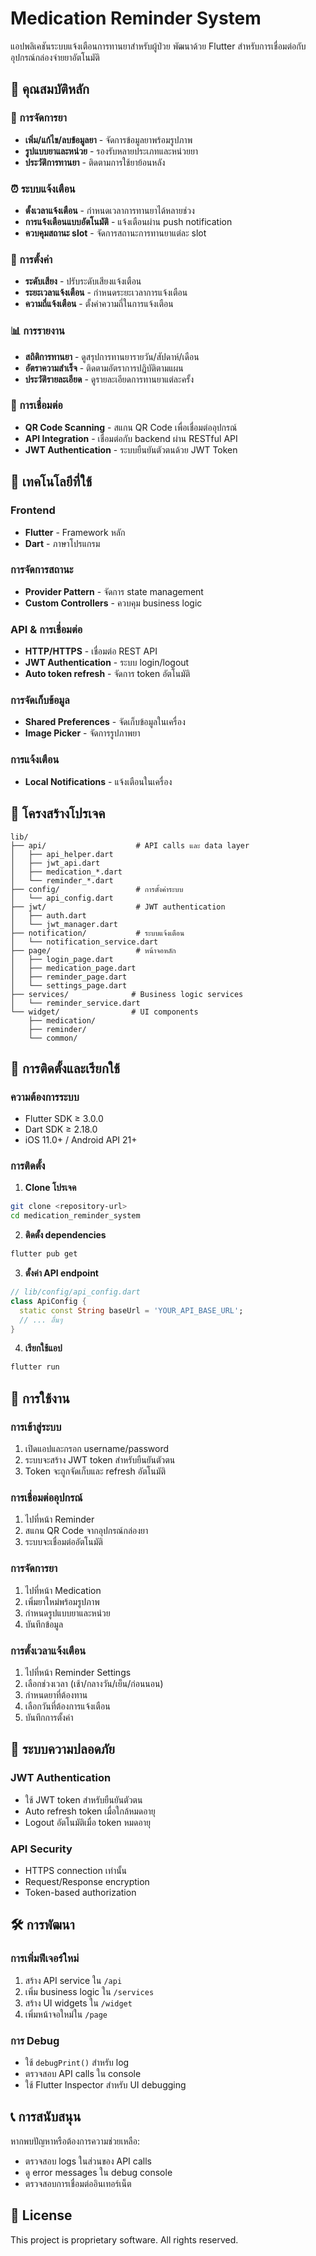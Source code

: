 # Medication Reminder System

แอปพลิเคชันระบบแจ้งเตือนการทานยาสำหรับผู้ป่วย พัฒนาด้วย Flutter สำหรับการเชื่อมต่อกับอุปกรณ์กล่องจ่ายยาอัตโนมัติ

## 🌟 คุณสมบัติหลัก

### 📱 การจัดการยา
- **เพิ่ม/แก้ไข/ลบข้อมูลยา** - จัดการข้อมูลยาพร้อมรูปภาพ
- **รูปแบบยาและหน่วย** - รองรับหลายประเภทและหน่วยยา
- **ประวัติการทานยา** - ติดตามการใช้ยาย้อนหลัง

### ⏰ ระบบแจ้งเตือน
- **ตั้งเวลาแจ้งเตือน** - กำหนดเวลาการทานยาได้หลายช่วง
- **การแจ้งเตือนแบบอัตโนมัติ** - แจ้งเตือนผ่าน push notification
- **ควบคุมสถานะ slot** - จัดการสถานะการทานยาแต่ละ slot

### 🔧 การตั้งค่า
- **ระดับเสียง** - ปรับระดับเสียงแจ้งเตือน
- **ระยะเวลาแจ้งเตือน** - กำหนดระยะเวลาการแจ้งเตือน
- **ความถี่แจ้งเตือน** - ตั้งค่าความถี่ในการแจ้งเตือน

### 📊 การรายงาน
- **สถิติการทานยา** - ดูสรุปการทานยารายวัน/สัปดาห์/เดือน
- **อัตราความสำเร็จ** - ติดตามอัตราการปฏิบัติตามแผน
- **ประวัติรายละเอียด** - ดูรายละเอียดการทานยาแต่ละครั้ง

### 📱 การเชื่อมต่อ
- **QR Code Scanning** - สแกน QR Code เพื่อเชื่อมต่ออุปกรณ์
- **API Integration** - เชื่อมต่อกับ backend ผ่าน RESTful API
- **JWT Authentication** - ระบบยืนยันตัวตนด้วย JWT Token

## 🚀 เทคโนโลยีที่ใช้

### Frontend
- **Flutter** - Framework หลัก
- **Dart** - ภาษาโปรแกรม

### การจัดการสถานะ
- **Provider Pattern** - จัดการ state management
- **Custom Controllers** - ควบคุม business logic

### API & การเชื่อมต่อ
- **HTTP/HTTPS** - เชื่อมต่อ REST API
- **JWT Authentication** - ระบบ login/logout
- **Auto token refresh** - จัดการ token อัตโนมัติ

### การจัดเก็บข้อมูล
- **Shared Preferences** - จัดเก็บข้อมูลในเครื่อง
- **Image Picker** - จัดการรูปภาพยา

### การแจ้งเตือน
- **Local Notifications** - แจ้งเตือนในเครื่อง


## 📁 โครงสร้างโปรเจค

```
lib/
├── api/                    # API calls และ data layer
│   ├── api_helper.dart
│   ├── jwt_api.dart
│   ├── medication_*.dart
│   └── reminder_*.dart
├── config/                 # การตั้งค่าระบบ
│   └── api_config.dart
├── jwt/                    # JWT authentication
│   ├── auth.dart
│   └── jwt_manager.dart
├── notification/           # ระบบแจ้งเตือน
│   └── notification_service.dart
├── page/                   # หน้าจอหลัก
│   ├── login_page.dart
│   ├── medication_page.dart
│   ├── reminder_page.dart
│   └── settings_page.dart
├── services/              # Business logic services
│   └── reminder_service.dart
└── widget/                # UI components
    ├── medication/
    ├── reminder/
    └── common/
```

## 🔧 การติดตั้งและเรียกใช้

### ความต้องการระบบ
- Flutter SDK ≥ 3.0.0
- Dart SDK ≥ 2.18.0
- iOS 11.0+ / Android API 21+

### การติดตั้ง

1. **Clone โปรเจค**
```bash
git clone <repository-url>
cd medication_reminder_system
```

2. **ติดตั้ง dependencies**
```bash
flutter pub get
```

3. **ตั้งค่า API endpoint**
```dart
// lib/config/api_config.dart
class ApiConfig {
  static const String baseUrl = 'YOUR_API_BASE_URL';
  // ... อื่นๆ
}
```

4. **เรียกใช้แอป**
```bash
flutter run
```

## 📱 การใช้งาน

### การเข้าสู่ระบบ
1. เปิดแอปและกรอก username/password
2. ระบบจะสร้าง JWT token สำหรับยืนยันตัวตน
3. Token จะถูกจัดเก็บและ refresh อัตโนมัติ

### การเชื่อมต่ออุปกรณ์
1. ไปที่หน้า Reminder
2. สแกน QR Code จากอุปกรณ์กล่องยา
3. ระบบจะเชื่อมต่ออัตโนมัติ

### การจัดการยา
1. ไปที่หน้า Medication
2. เพิ่มยาใหม่พร้อมรูปภาพ
3. กำหนดรูปแบบยาและหน่วย
4. บันทึกข้อมูล

### การตั้งเวลาแจ้งเตือน
1. ไปที่หน้า Reminder Settings
2. เลือกช่วงเวลา (เช้า/กลางวัน/เย็น/ก่อนนอน)
3. กำหนดยาที่ต้องทาน
4. เลือกวันที่ต้องการแจ้งเตือน
5. บันทึกการตั้งค่า

## 🔐 ระบบความปลอดภัย

### JWT Authentication
- ใช้ JWT token สำหรับยืนยันตัวตน
- Auto refresh token เมื่อใกล้หมดอายุ
- Logout อัตโนมัติเมื่อ token หมดอายุ

### API Security
- HTTPS connection เท่านั้น
- Request/Response encryption
- Token-based authorization

## 🛠️ การพัฒนา

### การเพิ่มฟีเจอร์ใหม่
1. สร้าง API service ใน `/api`
2. เพิ่ม business logic ใน `/services`
3. สร้าง UI widgets ใน `/widget`
4. เพิ่มหน้าจอใหม่ใน `/page`

### การ Debug
- ใช้ `debugPrint()` สำหรับ log
- ตรวจสอบ API calls ใน console
- ใช้ Flutter Inspector สำหรับ UI debugging

## 📞 การสนับสนุน

หากพบปัญหาหรือต้องการความช่วยเหลือ:
- ตรวจสอบ logs ในส่วนของ API calls
- ดู error messages ใน debug console
- ตรวจสอบการเชื่อมต่ออินเทอร์เน็ต

## 📄 License

This project is proprietary software. All rights reserved.
